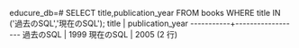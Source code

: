 educure_db=# SELECT title,publication_year FROM books WHERE title IN ('過去のSQL','現在のSQL');
   title   | publication_year
-----------+------------------
 過去のSQL |             1999
 現在のSQL |             2005
(2 行)